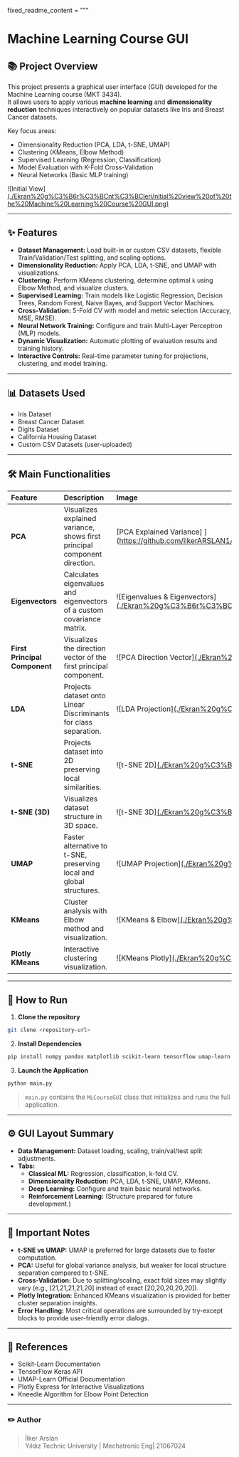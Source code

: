 
fixed_readme_content = """
# Machine Learning Course GUI

## 📚 Project Overview

This project presents a graphical user interface (GUI) developed for the Machine Learning course (MKT 3434).  
It allows users to apply various **machine learning** and **dimensionality reduction** techniques interactively on popular datasets like Iris and Breast Cancer datasets.

Key focus areas:
- Dimensionality Reduction (PCA, LDA, t-SNE, UMAP)
- Clustering (KMeans, Elbow Method)
- Supervised Learning (Regression, Classification)
- Model Evaluation with K-Fold Cross-Validation
- Neural Networks (Basic MLP training)

![Initial View][(./Ekran%20g%C3%B6r%C3%BCnt%C3%BCleri/nitial%20view%20of%20the%20Machine%20Learning%20Course%20GUI.png)](https://github.com/ilkerARSLAN1/MKT3434_2025/blob/ec6f5bbb89fae4f6ba5778a47f4cb33e26aa9d98/Screet_shots_new/nitial%20view%20of%20the%20Machine%20Learning%20Course%20GUI.jpg)

---

## ✨ Features

- **Dataset Management:** Load built-in or custom CSV datasets, flexible Train/Validation/Test splitting, and scaling options.
- **Dimensionality Reduction:** Apply PCA, LDA, t-SNE, and UMAP with visualizations.
- **Clustering:** Perform KMeans clustering, determine optimal `k` using Elbow Method, and visualize clusters.
- **Supervised Learning:** Train models like Logistic Regression, Decision Trees, Random Forest, Naive Bayes, and Support Vector Machines.
- **Cross-Validation:** 5-Fold CV with model and metric selection (Accuracy, MSE, RMSE).
- **Neural Network Training:** Configure and train Multi-Layer Perceptron (MLP) models.
- **Dynamic Visualization:** Automatic plotting of evaluation results and training history.
- **Interactive Controls:** Real-time parameter tuning for projections, clustering, and model training.

---

## 📊 Datasets Used

- Iris Dataset
- Breast Cancer Dataset
- Digits Dataset
- California Housing Dataset
- Custom CSV Datasets (user-uploaded)

---

## 🛠️ Main Functionalities

| Feature | Description | Image |
|:--------|:------------|:------|
| **PCA** | Visualizes explained variance, shows first principal component direction. | [PCA Explained Variance] ](https://github.com/ilkerARSLAN1/MKT3434_2025/blob/1fb1d33e41cef53d36f69b4f41da0b8741d2bec7/Screet_shots_new/PCA%20Explained%20Variance%20Ratio.jpg) |
| **Eigenvectors** | Calculates eigenvalues and eigenvectors of a custom covariance matrix. | ![Eigenvalues & Eigenvectors][(./Ekran%20g%C3%B6r%C3%BCnt%C3%BCleri/Eigenvalues%20and%20Eigenvectors%20from%20Covariance%20Matrix%20%CE%A3.png)](https://github.com/ilkerARSLAN1/MKT3434_2025/blob/667bdc15a91663301813ca05bff0c4d84ed0c87f/Screet_shots_new/Eigenvalues%20and%20Eigenvectors%20from%20Covariance%20Matrix%20%CE%A3.jpg) |
| **First Principal Component** | Visualizes the direction vector of the first principal component. | ![PCA Direction Vector][(./Ekran%20g%C3%B6r%C3%BCnt%C3%BCleri/First%20Principal%20Component%20Visualization.png)](https://github.com/ilkerARSLAN1/MKT3434_2025/blob/ec6f5bbb89fae4f6ba5778a47f4cb33e26aa9d98/Screet_shots_new/First%20Principal%20Component%20Visualization.jpg) |
| **LDA** | Projects dataset onto Linear Discriminants for class separation. | ![LDA Projection][(./Ekran%20g%C3%B6r%C3%BCnt%C3%BCleri/Linear%20Discriminant%20Analysis%20(LDA)%20Projection.png)](https://github.com/ilkerARSLAN1/MKT3434_2025/blob/ec6f5bbb89fae4f6ba5778a47f4cb33e26aa9d98/Screet_shots_new/Linear%20Discriminant%20Analysis%20(LDA)%20Projection.jpg) |
| **t-SNE** | Projects dataset into 2D preserving local similarities. | ![t-SNE 2D][(./Ekran%20g%C3%B6r%C3%BCnt%C3%BCleri/t-SNE%20Projection%20of%20the%20Breast%20Cancer%20Dataset.png) ](https://github.com/ilkerARSLAN1/MKT3434_2025/blob/ec6f5bbb89fae4f6ba5778a47f4cb33e26aa9d98/Screet_shots_new/7B%20t-SNE%20Projection%20(3D).jpg)|
| **t-SNE (3D)** | Visualizes dataset structure in 3D space. | ![t-SNE 3D][(./Ekran%20g%C3%B6r%C3%BCnt%C3%BCleri/7B%20t-SNE%20Projection%20(3D).png)](https://github.com/ilkerARSLAN1/MKT3434_2025/blob/ec6f5bbb89fae4f6ba5778a47f4cb33e26aa9d98/Screet_shots_new/t-SNE%20Projection%20of%20the%20Breast%20Cancer%20Dataset.jpg) |
| **UMAP** | Faster alternative to t-SNE, preserving local and global structures. | ![UMAP Projection][(./Ekran%20g%C3%B6r%C3%BCnt%C3%BCleri/UMAP%20Projection%20(3D).png) ](https://github.com/ilkerARSLAN1/MKT3434_2025/blob/ec6f5bbb89fae4f6ba5778a47f4cb33e26aa9d98/Screet_shots_new/UMAP%20Projection%20of%20the%20Breast%20Cancer%20Dataset.jpg)|
| **KMeans** | Cluster analysis with Elbow method and visualization. | ![KMeans & Elbow][(./Ekran%20g%C3%B6r%C3%BCnt%C3%BCleri/K-Means%20Clustering%20Results%20and%20Elbow%20Method.png)](https://github.com/ilkerARSLAN1/MKT3434_2025/blob/ec6f5bbb89fae4f6ba5778a47f4cb33e26aa9d98/Screet_shots_new/K-Means%20Clustering%20Results%20and%20Elbow%20Method.jpg) |
| **Plotly KMeans** | Interactive clustering visualization. | ![KMeans Plotly][(./Ekran%20g%C3%B6r%C3%BCnt%C3%BCleri/Means%20Clustering%20Visualized%20with%20Plotly%20(k=3).png)](https://github.com/ilkerARSLAN1/MKT3434_2025/blob/ec6f5bbb89fae4f6ba5778a47f4cb33e26aa9d98/Screet_shots_new/Means%20Clustering%20Visualized%20with%20Plotly%20(k%3D3).jpg) |

---



## 🚀 How to Run

1. **Clone the repository**  
```bash
git clone <repository-url>
```

2. **Install Dependencies**  
```bash
pip install numpy pandas matplotlib scikit-learn tensorflow umap-learn plotly kneed pyqt6
```

3. **Launch the Application**  
```bash
python main.py
```

> `main.py` contains the `MLCourseGUI` class that initializes and runs the full application.

---

## ⚙️ GUI Layout Summary

- **Data Management:** Dataset loading, scaling, train/val/test split adjustments.
- **Tabs:**
  - **Classical ML:** Regression, classification, k-fold CV.
  - **Dimensionality Reduction:** PCA, LDA, t-SNE, UMAP, KMeans.
  - **Deep Learning:** Configure and train basic neural networks.
  - **Reinforcement Learning:** (Structure prepared for future development.)

---

## 🧩 Important Notes

- **t-SNE vs UMAP:** UMAP is preferred for large datasets due to faster computation.
- **PCA:** Useful for global variance analysis, but weaker for local structure separation compared to t-SNE.
- **Cross-Validation:** Due to splitting/scaling, exact fold sizes may slightly vary (e.g., [21,21,21,21,20] instead of exact [20,20,20,20,20]).
- **Plotly Integration:** Enhanced KMeans visualization is provided for better cluster separation insights.
- **Error Handling:** Most critical operations are surrounded by try-except blocks to provide user-friendly error dialogs.

---

## 📑 References

- Scikit-Learn Documentation
- TensorFlow Keras API
- UMAP-Learn Official Documentation
- Plotly Express for Interactive Visualizations
- Kneedle Algorithm for Elbow Point Detection

---

### ✏️ Author

> İlker Arslan  
> Yıldız Technic University | Mechatronic Eng| 21067024
